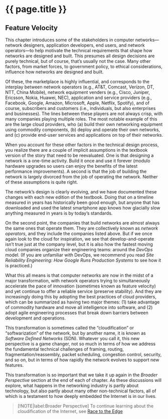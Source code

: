 # {{ page.title }}

## Feature Velocity

This chapter introduces some of the stakeholders in computer
networks—network designers, application developers, end users, and
network operators—to help motivate the technical requirements that
shape how networks are designed and built. This presumes all design
decisions are purely technical, but of course, that’s usually not the
case. Many other factors, from market forces, to government policy,
to ethical considerations, influence how networks are designed and
built.

Of these, the marketplace is highly influential, and corresponds to
the interplay between network operators (e.g., AT&T, Comcast, Verizon,
DT, NTT, China Mobile), network equipment venders (e.g., Cisco,
Juniper, Ericsson, Nokia, Huawei, NEC), application and service
providers (e.g., Facebook, Google, Amazon, Microsoft, Apple, Netflix,
Spotify), and of course, subscribers and customers (i.e., individuals,
but also enterprises and businesses). The lines between these players
are not always crisp, with many companies playing multiple roles. The
most notable example of this are the large cloud providers, who (a)
build their own networking equipment using commodity components, (b)
deploy and operate their own networks, and (c) provide end-user
services and applications on top of their networks.

When you account for these other factors in the technical design
process, you realize there are a couple of implicit assumptions in the
textbook version of the story that need to be reevaluated. One is that
designing a network is a one-time activity. Build it once and use it
forever (modulo hardware upgrades so users can enjoy the benefits of
the latest performance improvements). A second is that the job of
building the network is largely divorced from the job of operating the
network. Neither of these assumptions is quite right.

The network’s design is clearly evolving, and we have documented these
changes with each new edition of the textbook. Doing that on a
timeline measured in years has historically been good enough, but
anyone that has downloaded and used the latest smartphone app knows
how glacially slow anything measured in years is by today’s standards.

On the second point, the companies that build networks are almost
always the same ones that operate them. They are collectively known as
*network operators*, and they include the companies listed above. But
if we once again look to the cloud for inspiration, we see that
develop-and-operate isn’t true just at the company level, but it is
also how the fastest moving cloud companies organize their engineering
teams: around the *DevOps* model. (If you are unfamiliar with DevOps,
we recommend you read *Site Reliability Engineering: How Google Runs
Production Systems* to see how it is practiced.)

What this all means is that computer networks are now in the midst of
a major transformation, with network operators trying to
simultaneously accelerate the pace of innovation (sometimes known as
feature velocity) and yet continue to offer a reliable service
(preserve stability). And they are increasingly doing this by adopting
the best practices of cloud providers, which can be summarized as
having two major themes: (1) take advantage of commodity hardware and
move all intelligence into software, and (2) adopt agile engineering
processes that break down barriers between development and operations.

This transformation is sometimes called the “cloudification” or
“softwarization” of the network, but by another name, it is known as
*Software Defined Networks* (SDN). Whatever you call it, this new
perspective is a game changer, not so much in terms of how we address
the fundamental technical challenges of framing, routing,
fragmentation/reassembly, packet scheduling, congestion control,
security, and so on, but in terms of how rapidly the network evolves
to support new features.

This transformation is so important that we take it up again in the
*Broader Perspective* section at the end of each of chapter. As these
discussions will explore, what happens in the networking industry is
partly about technology, but also partly about many other
non-technical factors, all of which is a testament to how deeply
embedded the Internet is in our lives.

> [!NOTE|label:Broader Perspective]
> To continue learning about the cloudification of the Internet, see
> [Race to the Edge](../direct/trend.md)
